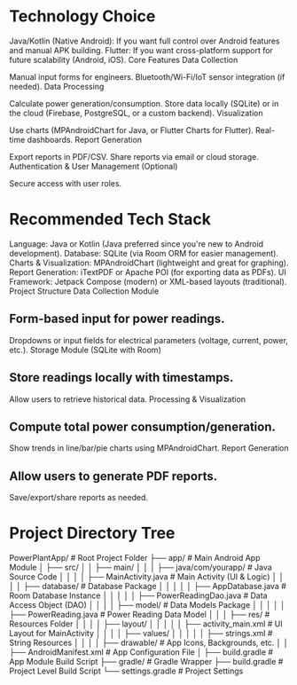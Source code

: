 # Technology Choice
Java/Kotlin (Native Android): If you want full control over Android features and manual APK building.
Flutter: If you want cross-platform support for future scalability (Android, iOS).
Core Features
Data Collection

Manual input forms for engineers.
Bluetooth/Wi-Fi/IoT sensor integration (if needed).
Data Processing

Calculate power generation/consumption.
Store data locally (SQLite) or in the cloud (Firebase, PostgreSQL, or a custom backend).
Visualization

Use charts (MPAndroidChart for Java, or Flutter Charts for Flutter).
Real-time dashboards.
Report Generation

Export reports in PDF/CSV.
Share reports via email or cloud storage.
Authentication & User Management (Optional)

Secure access with user roles.

# Recommended Tech Stack
Language: Java or Kotlin (Java preferred since you're new to Android development).
Database: SQLite (via Room ORM for easier management).
Charts & Visualization: MPAndroidChart (lightweight and great for graphing).
Report Generation: iTextPDF or Apache POI (for exporting data as PDFs).
UI Framework: Jetpack Compose (modern) or XML-based layouts (traditional).
Project Structure
Data Collection Module

## Form-based input for power readings.
Dropdowns or input fields for electrical parameters (voltage, current, power, etc.).
Storage Module (SQLite with Room)

## Store readings locally with timestamps.
Allow users to retrieve historical data.
Processing & Visualization

## Compute total power consumption/generation.
Show trends in line/bar/pie charts using MPAndroidChart.
Report Generation

## Allow users to generate PDF reports.
Save/export/share reports as needed.

# Project Directory Tree
PowerPlantApp/                          # Root Project Folder
├── app/                                # Main Android App Module
│   ├── src/
│   │   ├── main/
│   │   │   ├── java/com/yourapp/       # Java Source Code
│   │   │   │   ├── MainActivity.java   # Main Activity (UI & Logic)
│   │   │   │   ├── database/           # Database Package
│   │   │   │   │   ├── AppDatabase.java       # Room Database Instance
│   │   │   │   │   ├── PowerReadingDao.java   # Data Access Object (DAO)
│   │   │   │   ├── model/              # Data Models Package
│   │   │   │   │   ├── PowerReading.java   # Power Reading Data Model
│   │   │   ├── res/                    # Resources Folder
│   │   │   │   ├── layout/
│   │   │   │   │   ├── activity_main.xml   # UI Layout for MainActivity
│   │   │   │   ├── values/
│   │   │   │   │   ├── strings.xml     # String Resources
│   │   │   │   ├── drawable/           # App Icons, Backgrounds, etc.
│   │   ├── AndroidManifest.xml         # App Configuration File
│   ├── build.gradle                    # App Module Build Script
├── gradle/                              # Gradle Wrapper
├── build.gradle                         # Project Level Build Script
└── settings.gradle                      # Project Settings






